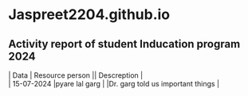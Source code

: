 # Jaspreet2204.github.io
## Activity report of student Inducation program 2024  

| Data | Resource person || Descreption |  
| 15-07-2024 |pyare lal garg | |Dr. garg told us important things | 
